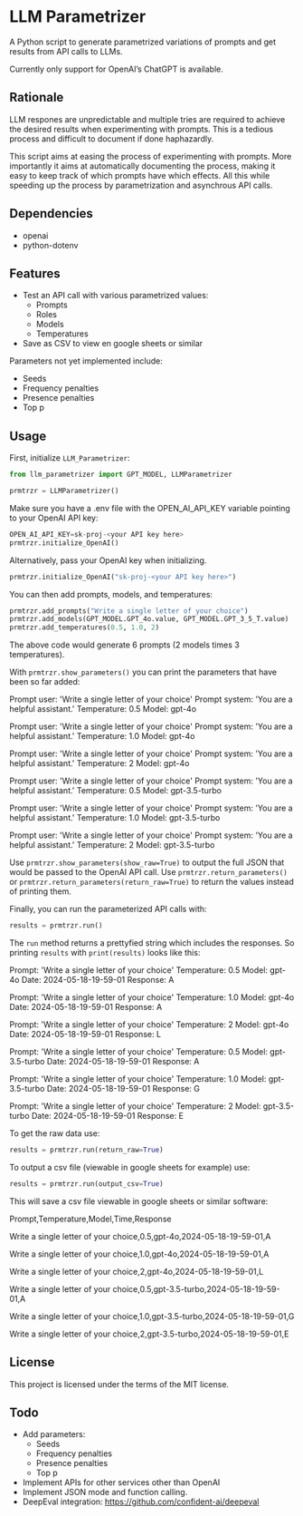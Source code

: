 # LLM Parametrizer

A Python script to generate parametrized variations of prompts and get results from API calls to LLMs.


Currently only support for OpenAI’s ChatGPT is available.


## Rationale

LLM respones are unpredictable and multiple tries are required to achieve the desired results when experimenting with prompts. This is a tedious process and difficult to document if done haphazardly.

This script aims at easing the process of experimenting with prompts. More importantly it aims at automatically documenting the process, making it easy to keep track of which prompts have which effects. All this while speeding up the process by parametrization and asynchrous API calls.


## Dependencies

* openai
* python-dotenv


## Features

* Test an API call with various parametrized values:
  * Prompts
  * Roles
  * Models
  * Temperatures
* Save as CSV to view en google sheets or similar


Parameters not yet implemented include:

* Seeds
* Frequency penalties
* Presence penalties
* Top p


## Usage

First, initialize `LLM_Parametrizer`:

```python
from llm_parametrizer import GPT_MODEL, LLMParametrizer

prmtrzr = LLMParametrizer()
```



Make sure you have a .env file with the OPEN_AI_API_KEY variable pointing to your OpenAI API key:

```python
OPEN_AI_API_KEY=sk-proj-<your API key here>
prmtrzr.initialize_OpenAI()
```


Alternatively, pass your OpenAI key when initializing.

```python
prmtrzr.initialize_OpenAI("sk-proj-<your API key here>")
```


You can then add prompts, models, and temperatures:

```python
prmtrzr.add_prompts("Write a single letter of your choice")
prmtrzr.add_models(GPT_MODEL.GPT_4o.value, GPT_MODEL.GPT_3_5_T.value)
prmtrzr.add_temperatures(0.5, 1.0, 2)
```


The above code would generate 6 prompts (2 models times 3 temperatures).


With `prmtrzr.show_parameters()` you can print the parameters that have been so far added:


Prompt user: 'Write a single letter of your choice'
Prompt system: 'You are a helpful assistant.'
Temperature: 0.5
Model: gpt-4o


Prompt user: 'Write a single letter of your choice'
Prompt system: 'You are a helpful assistant.'
Temperature: 1.0
Model: gpt-4o


Prompt user: 'Write a single letter of your choice'
Prompt system: 'You are a helpful assistant.'
Temperature: 2
Model: gpt-4o


Prompt user: 'Write a single letter of your choice'
Prompt system: 'You are a helpful assistant.'
Temperature: 0.5
Model: gpt-3.5-turbo


Prompt user: 'Write a single letter of your choice'
Prompt system: 'You are a helpful assistant.'
Temperature: 1.0
Model: gpt-3.5-turbo


Prompt user: 'Write a single letter of your choice'
Prompt system: 'You are a helpful assistant.'
Temperature: 2
Model: gpt-3.5-turbo



Use `prmtrzr.show_parameters(show_raw=True)` to output the full JSON that would be passed to the OpenAI API call. Use `prmtrzr.return_parameters()` or `prmtrzr.return_parameters(return_raw=True)` to return the values instead of printing them.



Finally, you can run the parameterized API calls with:


```python
results = prmtrzr.run()
```


The `run` method returns a prettyfied string which includes the responses. So printing `results` with `print(results)` looks like this:



Prompt: 'Write a single letter of your choice'
Temperature: 0.5
Model: gpt-4o
Date: 2024-05-18-19-59-01
Response: A


Prompt: 'Write a single letter of your choice'
Temperature: 1.0
Model: gpt-4o
Date: 2024-05-18-19-59-01
Response: A


Prompt: 'Write a single letter of your choice'
Temperature: 2
Model: gpt-4o
Date: 2024-05-18-19-59-01
Response: L


Prompt: 'Write a single letter of your choice'
Temperature: 0.5
Model: gpt-3.5-turbo
Date: 2024-05-18-19-59-01
Response: A


Prompt: 'Write a single letter of your choice'
Temperature: 1.0
Model: gpt-3.5-turbo
Date: 2024-05-18-19-59-01
Response: G


Prompt: 'Write a single letter of your choice'
Temperature: 2
Model: gpt-3.5-turbo
Date: 2024-05-18-19-59-01
Response: E



To get the raw data use:

```python
results = prmtrzr.run(return_raw=True)
```


To output a csv file (viewable in google sheets for example) use:

```python
results = prmtrzr.run(output_csv=True)
```


This will save a csv file viewable in google sheets or similar software:


Prompt,Temperature,Model,Time,Response

Write a single letter of your choice,0.5,gpt-4o,2024-05-18-19-59-01,A

Write a single letter of your choice,1.0,gpt-4o,2024-05-18-19-59-01,A

Write a single letter of your choice,2,gpt-4o,2024-05-18-19-59-01,L

Write a single letter of your choice,0.5,gpt-3.5-turbo,2024-05-18-19-59-01,A

Write a single letter of your choice,1.0,gpt-3.5-turbo,2024-05-18-19-59-01,G

Write a single letter of your choice,2,gpt-3.5-turbo,2024-05-18-19-59-01,E



## License

This project is licensed under the terms of the MIT license.

## Todo

* Add parameters:
  * Seeds
  * Frequency penalties
  * Presence penalties
  * Top p
* Implement APIs for other services other than OpenAI
* Implement JSON mode and function calling.
* DeepEval integration: <https://github.com/confident-ai/deepeval>


